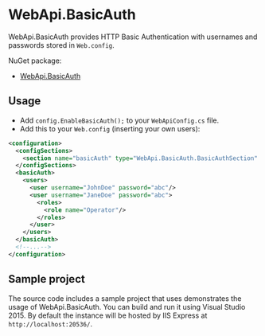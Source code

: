 # WebApi.BasicAuth

WebApi.BasicAuth provides HTTP Basic Authentication with usernames and passwords stored in `Web.config`.

NuGet package:
* [WebApi.BasicAuth](https://www.nuget.org/packages/WebApi.BasicAuth/)



## Usage

 * Add `config.EnableBasicAuth();` to your `WebApiConfig.cs` file.
 * Add this to your `Web.config` (inserting your own users):
```xml
<configuration>
  <configSections>
    <section name="basicAuth" type="WebApi.BasicAuth.BasicAuthSection" />
  </configSections>
  <basicAuth>
    <users>
      <user username="JohnDoe" password="abc"/>
      <user username="JaneDoe" password="abc">
        <roles>
          <role name="Operator"/>
        </roles>
      </user>
    </users>
  </basicAuth>
  <!--...-->
</configuration>
```



## Sample project

The source code includes a sample project that uses demonstrates the usage of WebApi.BasicAuth. You can build and run it using Visual Studio 2015. By default the instance will be hosted by IIS Express at `http://localhost:20536/`.
